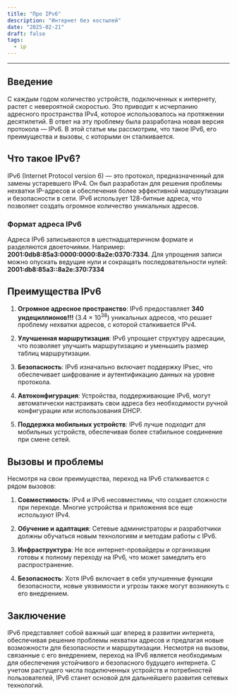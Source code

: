 ```yaml
---
title: "Про IPv6"
description: "Интернет без костылей"
date: "2025-02-21"
draft: false
tags:
  - ip
---
```


---

## Введение

С каждым годом количество устройств, подключенных к интернету, растет с невероятной скоростью. Это приводит к исчерпанию адресного пространства IPv4, которое использовалось на протяжении десятилетий. В ответ на эту проблему была разработана новая версия протокола — IPv6. В этой статье мы рассмотрим, что такое IPv6, его преимущества и вызовы, с которыми он сталкивается.

## Что такое IPv6?

IPv6 (Internet Protocol version 6) — это протокол, предназначенный для замены устаревшего IPv4. Он был разработан для решения проблемы нехватки IP-адресов и обеспечения более эффективной маршрутизации и безопасности в сети. IPv6 использует 128-битные адреса, что позволяет создать огромное количество уникальных адресов.

### Формат адреса IPv6

Адреса IPv6 записываются в шестнадцатеричном формате и разделяются двоеточиями. Например: __2001:0db8:85a3:0000:0000:8a2e:0370:7334__.
Для упрощения записи можно опускать ведущие нули и сокращать последовательности нулей: __2001:db8:85a3::8a2e:370:7334__


## Преимущества IPv6

1. **Огромное адресное пространство**: IPv6 предоставляет **340 ундециллионов!!!** (3.4 × 10<sup>38</sup>) уникальных адресов, что решает проблему нехватки адресов, с которой сталкивается IPv4.

2. **Улучшенная маршрутизация**: IPv6 упрощает структуру адресации, что позволяет улучшить маршрутизацию и уменьшить размер таблиц маршрутизации.

3. **Безопасность**: IPv6 изначально включает поддержку IPsec, что обеспечивает шифрование и аутентификацию данных на уровне протокола.

4. **Автоконфигурация**: Устройства, поддерживающие IPv6, могут автоматически настраивать свои адреса без необходимости ручной конфигурации или использования DHCP.

5. **Поддержка мобильных устройств**: IPv6 лучше подходит для мобильных устройств, обеспечивая более стабильное соединение при смене сетей.

## Вызовы и проблемы

Несмотря на свои преимущества, переход на IPv6 сталкивается с рядом вызовов:

1. **Совместимость**: IPv4 и IPv6 несовместимы, что создает сложности при переходе. Многие устройства и приложения все еще используют IPv4.

2. **Обучение и адаптация**: Сетевые администраторы и разработчики должны обучаться новым технологиям и методам работы с IPv6.

3. **Инфраструктура**: Не все интернет-провайдеры и организации готовы к полному переходу на IPv6, что может замедлить его распространение.

4. **Безопасность**: Хотя IPv6 включает в себя улучшенные функции безопасности, новые уязвимости и угрозы также могут возникнуть с его внедрением.

## Заключение

IPv6 представляет собой важный шаг вперед в развитии интернета, обеспечивая решение проблемы нехватки адресов и предлагая новые возможности для безопасности и маршрутизации. Несмотря на вызовы, связанные с его внедрением, переход на IPv6 является необходимым для обеспечения устойчивого и безопасного будущего интернета. С учетом растущего числа подключенных устройств и потребностей пользователей, IPv6 станет основой для дальнейшего развития сетевых технологий.


